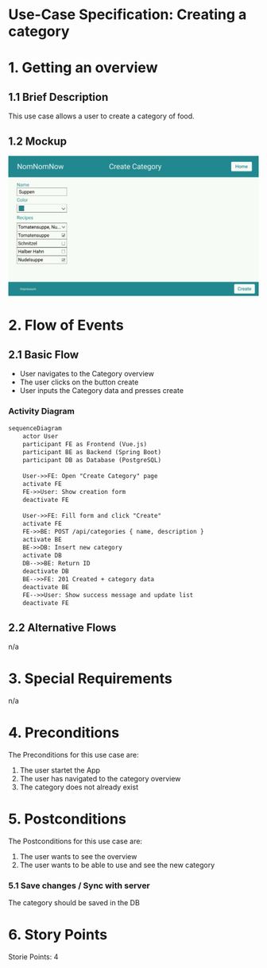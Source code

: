 # Use-Case Specification: Creating a category

# 1. Getting an overview

## 1.1 Brief Description
This use case allows a user to create a category of food. 

## 1.2 Mockup
![Mockup creating a category](mockups/KategorieErstellen.png)

# 2. Flow of Events

## 2.1 Basic Flow
- User navigates to the Category overview
- The user clicks on the button create
- User inputs the Category data and presses create

### Activity Diagram

```mermaid
sequenceDiagram
    actor User
    participant FE as Frontend (Vue.js)
    participant BE as Backend (Spring Boot)
    participant DB as Database (PostgreSQL)

    User->>FE: Open "Create Category" page
    activate FE
    FE->>User: Show creation form
    deactivate FE

    User->>FE: Fill form and click "Create"
    activate FE
    FE->>BE: POST /api/categories { name, description }
    activate BE
    BE->>DB: Insert new category
    activate DB
    DB-->>BE: Return ID
    deactivate DB
    BE-->>FE: 201 Created + category data
    deactivate BE
    FE-->>User: Show success message and update list
    deactivate FE
```

## 2.2 Alternative Flows
n/a

# 3. Special Requirements
n/a

# 4. Preconditions
The Preconditions for this use case are:
1. The user startet the App
2. The user has navigated to the category overview
3. The category does not already exist
# 5. Postconditions
The Postconditions for this use case are:
1. The user wants to see the overview
2. The user wants to be able to use and see the new category

### 5.1 Save changes / Sync with server
The category should be saved in the DB
# 6. Story Points
Storie Points: 4